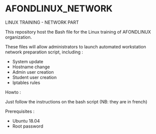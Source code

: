 # AFONDLINUX_NETWORK
LINUX TRAINING - NETWORK PART

This repository host the Bash file for the Linux training of AFONDLINUX organization.

These files will allow administrators to launch automated workstation network preparation script, including :

- System update
- Hostname change
- Admin user creation
- Student user creation
- Iptables rules

Howto :

Just follow the instructions on the bash script (NB: they are in french)

Prerequisites :

- Ubuntu 18.04
- Root password
